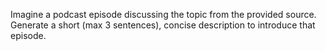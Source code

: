 Imagine a podcast episode discussing the topic from the provided source. Generate a short (max 3 sentences), concise description to introduce that episode.
